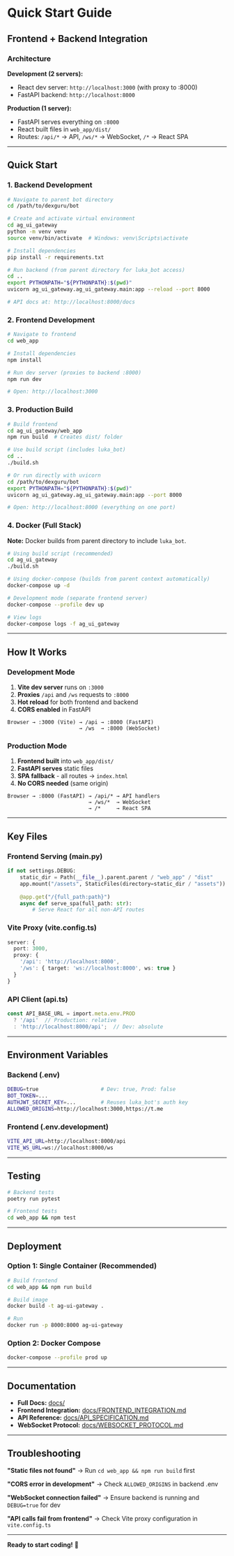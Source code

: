 # Quick Start Guide

## Frontend + Backend Integration

### Architecture

**Development (2 servers):**
- React dev server: `http://localhost:3000` (with proxy to :8000)
- FastAPI backend: `http://localhost:8000`

**Production (1 server):**
- FastAPI serves everything on `:8000`
- React built files in `web_app/dist/`
- Routes: `/api/*` → API, `/ws/*` → WebSocket, `/*` → React SPA

---

## Quick Start

### 1. Backend Development

```bash
# Navigate to parent bot directory
cd /path/to/dexguru/bot

# Create and activate virtual environment
cd ag_ui_gateway
python -m venv venv
source venv/bin/activate  # Windows: venv\Scripts\activate

# Install dependencies
pip install -r requirements.txt

# Run backend (from parent directory for luka_bot access)
cd ..
export PYTHONPATH="${PYTHONPATH}:$(pwd)"
uvicorn ag_ui_gateway.ag_ui_gateway.main:app --reload --port 8000

# API docs at: http://localhost:8000/docs
```

### 2. Frontend Development

```bash
# Navigate to frontend
cd web_app

# Install dependencies
npm install

# Run dev server (proxies to backend :8000)
npm run dev

# Open: http://localhost:3000
```

### 3. Production Build

```bash
# Build frontend
cd ag_ui_gateway/web_app
npm run build  # Creates dist/ folder

# Use build script (includes luka_bot)
cd ..
./build.sh

# Or run directly with uvicorn
cd /path/to/dexguru/bot
export PYTHONPATH="${PYTHONPATH}:$(pwd)"
uvicorn ag_ui_gateway.ag_ui_gateway.main:app --port 8000

# Open: http://localhost:8000 (everything on one port)
```

### 4. Docker (Full Stack)

**Note:** Docker builds from parent directory to include `luka_bot`.

```bash
# Using build script (recommended)
cd ag_ui_gateway
./build.sh

# Using docker-compose (builds from parent context automatically)
docker-compose up -d

# Development mode (separate frontend server)
docker-compose --profile dev up

# View logs
docker-compose logs -f ag_ui_gateway
```

---

## How It Works

### Development Mode

1. **Vite dev server** runs on `:3000`
2. **Proxies** `/api` and `/ws` requests to `:8000`
3. **Hot reload** for both frontend and backend
4. **CORS enabled** in FastAPI

```
Browser → :3000 (Vite) → /api → :8000 (FastAPI)
                       → /ws  → :8000 (WebSocket)
```

### Production Mode

1. **Frontend built** into `web_app/dist/`
2. **FastAPI serves** static files
3. **SPA fallback** - all routes → `index.html`
4. **No CORS needed** (same origin)

```
Browser → :8000 (FastAPI) → /api/* → API handlers
                          → /ws/*  → WebSocket
                          → /*     → React SPA
```

---

## Key Files

### Frontend Serving (main.py)

```python
if not settings.DEBUG:
    static_dir = Path(__file__).parent.parent / "web_app" / "dist"
    app.mount("/assets", StaticFiles(directory=static_dir / "assets"))
    
    @app.get("/{full_path:path}")
    async def serve_spa(full_path: str):
        # Serve React for all non-API routes
```

### Vite Proxy (vite.config.ts)

```typescript
server: {
  port: 3000,
  proxy: {
    '/api': 'http://localhost:8000',
    '/ws': { target: 'ws://localhost:8000', ws: true }
  }
}
```

### API Client (api.ts)

```typescript
const API_BASE_URL = import.meta.env.PROD 
  ? '/api'  // Production: relative
  : 'http://localhost:8000/api';  // Dev: absolute
```

---

## Environment Variables

### Backend (.env)

```bash
DEBUG=true                    # Dev: true, Prod: false
BOT_TOKEN=...
AUTHJWT_SECRET_KEY=...        # Reuses luka_bot's auth key
ALLOWED_ORIGINS=http://localhost:3000,https://t.me
```

### Frontend (.env.development)

```bash
VITE_API_URL=http://localhost:8000/api
VITE_WS_URL=ws://localhost:8000/ws
```

---

## Testing

```bash
# Backend tests
poetry run pytest

# Frontend tests
cd web_app && npm test
```

---

## Deployment

### Option 1: Single Container (Recommended)

```bash
# Build frontend
cd web_app && npm run build

# Build image
docker build -t ag-ui-gateway .

# Run
docker run -p 8000:8000 ag-ui-gateway
```

### Option 2: Docker Compose

```bash
docker-compose --profile prod up
```

---

## Documentation

- **Full Docs:** [docs/](docs/)
- **Frontend Integration:** [docs/FRONTEND_INTEGRATION.md](docs/FRONTEND_INTEGRATION.md)
- **API Reference:** [docs/API_SPECIFICATION.md](docs/API_SPECIFICATION.md)
- **WebSocket Protocol:** [docs/WEBSOCKET_PROTOCOL.md](docs/WEBSOCKET_PROTOCOL.md)

---

## Troubleshooting

**"Static files not found"**
→ Run `cd web_app && npm run build` first

**"CORS error in development"**
→ Check `ALLOWED_ORIGINS` in backend .env

**"WebSocket connection failed"**
→ Ensure backend is running and `DEBUG=true` for dev

**"API calls fail from frontend"**
→ Check Vite proxy configuration in `vite.config.ts`

---

**Ready to start coding!** 🚀
